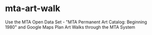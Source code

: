 # mta-art-walk
Use the MTA Open Data Set - "MTA Permanent Art Catalog: Beginning 1980" and Google Maps Plan Art Walks through the MTA System
